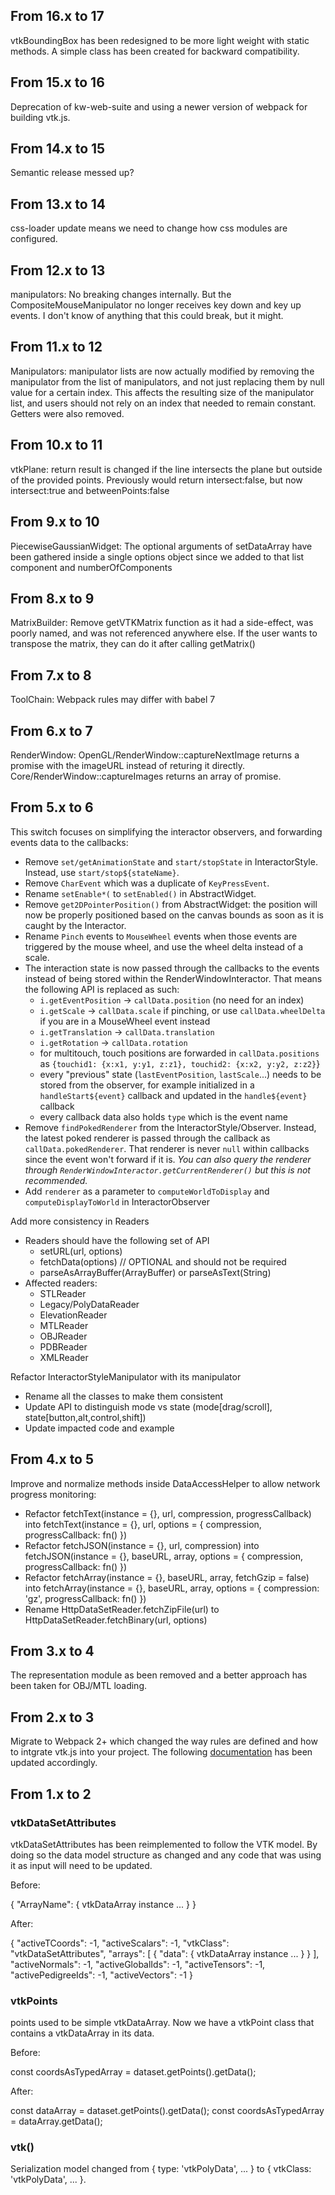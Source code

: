 ## From 16.x to 17

vtkBoundingBox has been redesigned to be more light weight with static methods.
A simple class has been created for backward compatibility.

## From 15.x to 16

Deprecation of kw-web-suite and using a newer version of webpack for building vtk.js.

## From 14.x to 15

Semantic release messed up?

## From 13.x to 14

css-loader update means we need to change how css modules are
configured.

## From 12.x to 13

manipulators: No breaking changes internally. But the CompositeMouseManipulator no longer
receives key down and key up events. I don't know of anything that this could break, but it might.

## From 11.x to 12

Manipulators: manipulator lists are now actually modified by removing
the manipulator from the list of manipulators, and not just replacing them
by null value for a certain index. This affects the resulting size of the
manipulator list, and users should not rely on an index that needed to
remain constant. Getters were also removed.

## From 10.x to 11

vtkPlane: return result is changed if the line intersects the plane but outside of the
provided points. Previously would return intersect:false, but now intersect:true and
betweenPoints:false

## From 9.x to 10

PiecewiseGaussianWidget: The optional arguments of setDataArray have been gathered inside a single options
object since we added to that list component and numberOfComponents

## From 8.x to 9

MatrixBuilder: Remove getVTKMatrix function as it had a side-effect, was poorly named, and was not
referenced anywhere else. If the user wants to transpose the matrix, they can do it after calling
getMatrix()

## From 7.x to 8

ToolChain: Webpack rules may differ with babel 7

## From 6.x to 7

RenderWindow: OpenGL/RenderWindow::captureNextImage returns a promise with the imageURL instead of returing it
directly. Core/RenderWindow::captureImages returns an array of promise.
## From 5.x to 6

This switch focuses on simplifying the interactor observers, and forwarding events data to the callbacks:
- Remove `set/getAnimationState` and `start/stopState` in InteractorStyle. Instead, use `start/stop${stateName}`.
- Remove `CharEvent` which was a duplicate of `KeyPressEvent`.
- Rename `setEnable*(` to `setEnabled()` in AbstractWidget.
- Remove `get2DPointerPosition()` from AbstractWidget: the position will now be properly positioned based on the canvas bounds as soon as it is caught by the Interactor.
- Rename `Pinch` events to `MouseWheel` events when those events are triggered by the mouse wheel, and use the wheel delta instead of a scale.
- The interaction state is now passed through the callbacks to the events instead of being stored within the RenderWindowInteractor. That means the following API is replaced as such:
  - `i.getEventPosition` -> `callData.position` (no need for an index)
  - `i.getScale` -> `callData.scale` if pinching, or use `callData.wheelDelta` if you are in a MouseWheel event instead
  - `i.getTranslation` -> `callData.translation`
  - `i.getRotation` -> `callData.rotation`
  - for multitouch, touch positions are forwarded in `callData.positions` as `{touchid1: {x:x1, y:y1, z:z1}, touchid2: {x:x2, y:y2, z:z2}`}
  - every "previous" state (`lastEventPosition`, `lastScale`...) needs to be stored from the observer, for example initialized in a `handleStart${event}` callback and updated in the `handle${event}` callback
  - every callback data also holds `type` which is the event name
- Remove `findPokedRenderer` from the InteractorStyle/Observer. Instead, the latest poked renderer is passed through the callback as `callData.pokedRenderer`. That renderer is never `null` within callbacks since the event won't forward if it is. _You can also query the renderer through `RenderWindowInteractor.getCurrentRenderer()` but this is not recommended._
- Add `renderer` as a parameter to `computeWorldToDisplay` and `computeDisplayToWorld` in InteractorObserver

Add more consistency in Readers
- Readers should have the following set of API
  - setURL(url, options)
  - fetchData(options) // OPTIONAL and should not be required
  - parseAsArrayBuffer(ArrayBuffer) or parseAsText(String)
- Affected readers:
  - STLReader
  - Legacy/PolyDataReader
  - ElevationReader
  - MTLReader
  - OBJReader
  - PDBReader
  - XMLReader

Refactor InteractorStyleManipulator with its manipulator
- Rename all the classes to make them consistent
- Update API to distinguish mode vs state (mode[drag/scroll], state[button,alt,control,shift])
- Update impacted code and example

## From 4.x to 5

Improve and normalize methods inside DataAccessHelper to allow network progress monitoring:
- Refactor fetchText(instance = {}, url, compression, progressCallback) into fetchText(instance = {}, url, options = { compression, progressCallback: fn() })
- Refactor fetchJSON(instance = {}, url, compression) into fetchJSON(instance = {}, baseURL, array, options = { compression, progressCallback: fn() })
- Refactor fetchArray(instance = {}, baseURL, array, fetchGzip = false) into fetchArray(instance = {}, baseURL, array, options = { compression: 'gz', progressCallback: fn() })
- Rename HttpDataSetReader.fetchZipFile(url) to HttpDataSetReader.fetchBinary(url, options)

## From 3.x to 4

The representation module as been removed and a better approach has been taken for OBJ/MTL loading.

## From 2.x to 3

Migrate to Webpack 2+ which changed the way rules are defined and how to intgrate vtk.js into your project. The following [documentation](https://kitware.github.io/vtk-js/docs/intro_vtk_as_es6_dependency.html) has been updated accordingly.

## From 1.x to 2

### vtkDataSetAttributes

vtkDataSetAttributes has been reimplemented to follow the VTK model. By doing so the data model structure as changed and any code that was using it as input will need to be updated.

Before:

{
   "ArrayName": { vtkDataArray instance ... }
}

After:

{
   "activeTCoords": -1,
   "activeScalars": -1,
   "vtkClass": "vtkDataSetAttributes",
   "arrays": [
     { "data": { vtkDataArray instance ... } }
   ],
   "activeNormals": -1,
   "activeGlobalIds": -1,
   "activeTensors": -1,
   "activePedigreeIds": -1,
   "activeVectors": -1
}

### vtkPoints

points used to be simple vtkDataArray.
Now we have a vtkPoint class that contains a vtkDataArray in its data.

Before:

const coordsAsTypedArray = dataset.getPoints().getData();

After:

const dataArray = dataset.getPoints().getData();
const coordsAsTypedArray = dataArray.getData();

### vtk()

Serialization model changed from { type: 'vtkPolyData', ... } to { vtkClass: 'vtkPolyData', ... }.
